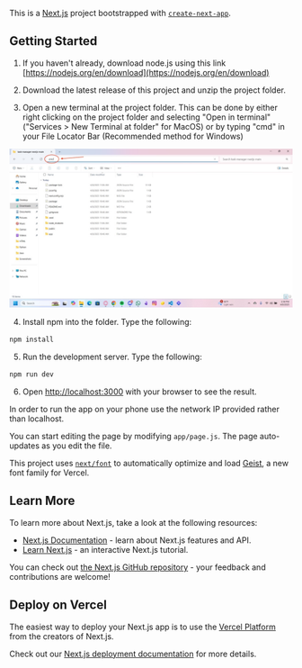 This is a [Next.js](https://nextjs.org) project bootstrapped with [`create-next-app`](https://nextjs.org/docs/app/api-reference/cli/create-next-app).

## Getting Started
1. If you haven't already, download node.js using this link [https://nodejs.org/en/download](https://nodejs.org/en/download) 

2. Download the latest release of this project and unzip the project folder.

3. Open a new terminal at the project folder. This can be done by either right clicking on the project folder and selecting "Open in terminal"("Services > New Terminal at folder" for MacOS) or by typing "cmd" in your File Locator Bar (Recommended method for Windows)

![Example Image](https://raw.githubusercontent.com/AllStar-Nate/task-manager-nextjs/main/public/Media/Example.jpeg)

4. Install npm into the folder. Type the following:

```bash
npm install
```

5. Run the development server. Type the following:

```bash
npm run dev
```

6. Open [http://localhost:3000](http://localhost:3000)  with your browser to see the result.

In order to run the app on your phone use the network IP provided rather than localhost.

You can start editing the page by modifying `app/page.js`. The page auto-updates as you edit the file.

This project uses [`next/font`](https://nextjs.org/docs/app/building-your-application/optimizing/fonts) to automatically optimize and load [Geist](https://vercel.com/font), a new font family for Vercel.

## Learn More

To learn more about Next.js, take a look at the following resources:

- [Next.js Documentation](https://nextjs.org/docs) - learn about Next.js features and API.
- [Learn Next.js](https://nextjs.org/learn) - an interactive Next.js tutorial.

You can check out [the Next.js GitHub repository](https://github.com/vercel/next.js) - your feedback and contributions are welcome!

## Deploy on Vercel

The easiest way to deploy your Next.js app is to use the [Vercel Platform](https://vercel.com/new?utm_medium=default-template&filter=next.js&utm_source=create-next-app&utm_campaign=create-next-app-readme) from the creators of Next.js.

Check out our [Next.js deployment documentation](https://nextjs.org/docs/app/building-your-application/deploying) for more details.
